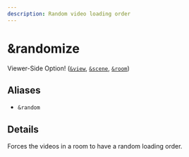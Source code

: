 ```yaml
---
description: Random video loading order
---
```


# \&randomize

Viewer-Side Option! ([`&view`](view.md), [`&scene`](scene.md), [`&room`](../../general-settings/room.md))

## Aliases

* `&random`

## Details

Forces the videos in a room to have a random loading order.
